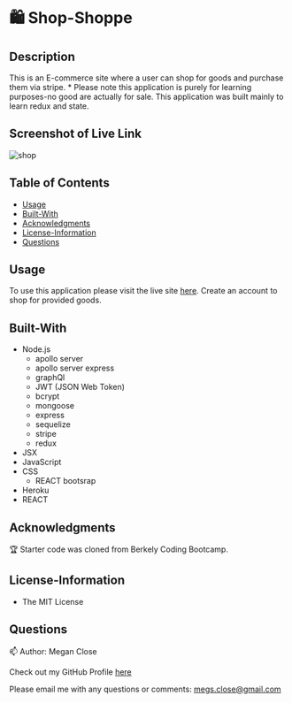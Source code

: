 # 🛍️ Shop-Shoppe

## Description
This is an E-commerce site where a user can shop for goods and purchase them via stripe. * Please note this application is purely for learning purposes-no good are actually for sale. This application was built mainly to learn redux and state.

## Screenshot of Live Link
![shop](https://user-images.githubusercontent.com/77699944/123576689-4863f800-d787-11eb-9693-b9ab74eb2ccd.jpg)


## Table of Contents
* [Usage](#Usage)
* [Built-With](#Built-With)
* [Acknowledgments](#Acknowledgments)
* [License-Information](#License-Information)
* [Questions](#Questions)

## Usage
To use this application please visit the live site [here](https://react-shop-shoppe.herokuapp.com/). Create an account to shop for provided goods.  

## Built-With 
  * Node.js 
    - apollo server
    - apollo server express
    - graphQl
    - JWT (JSON Web Token)
    - bcrypt
    - mongoose
    - express
    - sequelize
    - stripe
    - redux
  * JSX
  * JavaScript
  * CSS
    - REACT bootsrap
  * Heroku
  * REACT

## Acknowledgments 
:trophy:
Starter code was cloned from Berkely Coding Bootcamp. 

## License-Information 
  * The MIT License
  
## Questions 
:mailbox:
Author: Megan Close

Check out my GitHub Profile [here](https://github.com/MeganClo)

Please email me with any questions or comments: <megs.close@gmail.com>
